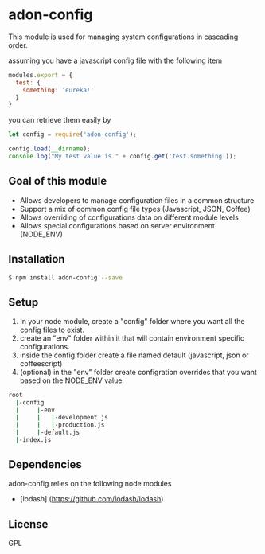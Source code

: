 # adon-config
This module is used for managing system configurations in cascading order.

assuming you have a javascript config file with the following item
```js
modules.export = {
  test: {
    something: 'eureka!'
  }
}
```

you can retrieve them easily by

```js
let config = require('adon-config');

config.load(__dirname);
console.log("My test value is " + config.get('test.something'));
```

## Goal of this module 
  * Allows developers to manage configuration files in a common structure
  * Support a mix of common config file types (Javascript, JSON, Coffee)
  * Allows overriding of configurations data on different module levels
  * Allows special configurations based on server environment (NODE_ENV)
  
## Installation

```bash
$ npm install adon-config --save
```

## Setup
1. In your node module, create a "config" folder where you want all the config files to exist.
2. create an "env" folder within it that will contain environment specific configurations.
3. inside the config folder create a file named default (javascript, json or coffeescript)
4. (optional) in the "env" folder create configration overrides that you want based on the NODE_ENV value

```bash
root
  |-config
  |     |-env 
  |     |   |-development.js
  |     |   |-production.js
  |     |-default.js
  |-index.js
```

## Dependencies
adon-config relies on the following node modules
  * [lodash] (https://github.com/lodash/lodash)
  
## License
GPL

